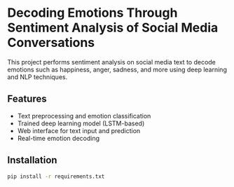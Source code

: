 # Decoding Emotions Through Sentiment Analysis of Social Media Conversations

This project performs sentiment analysis on social media text to decode emotions such as happiness, anger, sadness, and more using deep learning and NLP techniques.

## Features

- Text preprocessing and emotion classification
- Trained deep learning model (LSTM-based)
- Web interface for text input and prediction
- Real-time emotion decoding

## Installation

```bash
pip install -r requirements.txt
